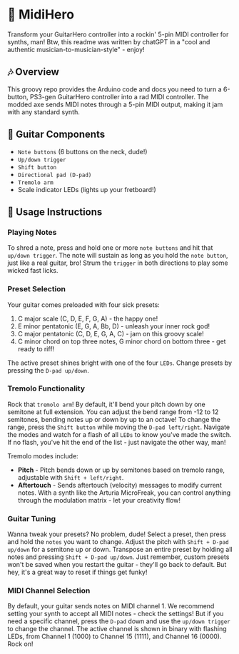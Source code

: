 # 🎸 MidiHero
Transform your GuitarHero controller into a rockin' 5-pin MIDI controller for synths, man!
Btw, this readme was written by chatGPT in a "cool and authentic musician-to-musician-style" - enjoy!

## 🎶 Overview
This groovy repo provides the Arduino code and docs you need to turn a 6-button, PS3-gen GuitarHero controller into a rad MIDI controller. The modded axe sends MIDI notes through a 5-pin MIDI output, making it jam with any standard synth.

## 🎸 Guitar Components
* `Note buttons` (6 buttons on the neck, dude!)
* `Up/down trigger`
* `Shift button`
* `Directional pad (D-pad)`
* `Tremolo arm`
* Scale indicator LEDs (lights up your fretboard!)

## 🤘 Usage Instructions
### Playing Notes
To shred a note, press and hold one or more `note buttons` and hit that `up/down trigger`. The note will sustain as long as you hold the `note button`, just like a real guitar, bro! Strum the `trigger` in both directions to play some wicked fast licks.

### Preset Selection
Your guitar comes preloaded with four sick presets:
1. C major scale (C, D, E, F, G, A) - the happy one!
2. E minor pentatonic (E, G, A, Bb, D) - unleash your inner rock god!
3. C major pentatonic (C, D, E, G, A, C) - jam on this groovy scale!
4. C minor chord on top three notes, G minor chord on bottom three - get ready to riff!

The active preset shines bright with one of the four `LEDs`. Change presets by pressing the `D-pad up/down`.

### Tremolo Functionality
Rock that `tremolo arm`! By default, it'll bend your pitch down by one semitone at full extension. You can adjust the bend range from -12 to 12 semitones, bending notes up or down by up to an octave! To change the range, press the `Shift button` while moving the `D-pad left/right`. Navigate the modes and watch for a flash of all `LEDs` to know you've made the switch. If no flash, you've hit the end of the list - just navigate the other way, man!

Tremolo modes include:
* **Pitch** - Pitch bends down or up by semitones based on tremolo range, adjustable with `Shift + left/right`.
* **Aftertouch** - Sends aftertouch (velocity) messages to modify current notes. With a synth like the Arturia MicroFreak, you can control anything through the modulation matrix - let your creativity flow!

### Guitar Tuning
Wanna tweak your presets? No problem, dude! Select a preset, then press and hold the `notes` you want to change. Adjust the pitch with `Shift + D-pad up/down` for a semitone up or down. Transpose an entire preset by holding all notes and pressing `Shift + D-pad up/down`. Just remember, custom presets won't be saved when you restart the guitar - they'll go back to default. But hey, it's a great way to reset if things get funky!

### MIDI Channel Selection
By default, your guitar sends notes on MIDI channel 1. We recommend setting your synth to accept all MIDI notes - check the settings! But if you need a specific channel, press the `D-pad` down and use the `up/down trigger` to change the channel. The active channel is shown in binary with flashing LEDs, from Channel 1 (1000) to Channel 15 (1111), and Channel 16 (0000). Rock on!

